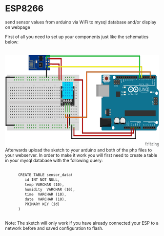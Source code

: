 # ESP8266
send sensor values from arduino via WiFi to mysql database and/or display on webpage

First of all you need to set up your components just like the schematics below: <br><br><br>
<img src="examples/arduino_ESP.png" alt="schematics" width="auto" height="300"><br>
Afterwards upload the sketch to your arduino and both of the php files to your webserver.
In order to make it work you will first need to create a table in your mysql database with the following query:
<pre>
   <code>
      CREATE TABLE sensor_data(
         id INT NOT NULL,
         temp VARCHAR (10),
         humidity  VARCHAR (10),
         time  VARCHAR (10),
         date  VARCHAR (10),       
         PRIMARY KEY (id)
      )
   </code>
</pre>
Note: The sketch will only work if you have already connected your ESP to a network before and
      saved configuration to flash. 
